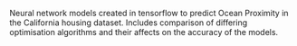 Neural network models created in tensorflow to predict Ocean Proximity in the California housing dataset. Includes comparison of differing optimisation algorithms and their affects on the accuracy of the models.
